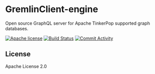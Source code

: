 # GremlinClient-engine
Open source GraphQL server for Apache TinkerPop supported graph databases.

[![Apache license](https://img.shields.io/badge/license-Apache-blue.svg)](https://github.com/invanalabs/invana-engine/blob/master/LICENSE) 
[![Build Status](https://travis-ci.org/invanalabs/invana-engine.svg?branch=develop)](https://travis-ci.org/invanalabs/invana-engine)
[![Commit Activity](https://img.shields.io/github/commit-activity/m/invanalabs/invana-engine)](https://github.com/invanalabs/invana-engine/commits)


## License 

Apache License 2.0
